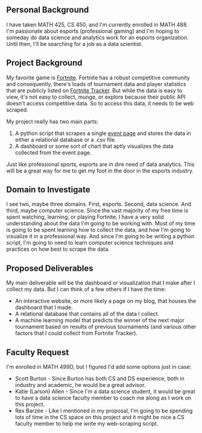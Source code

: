 ## Personal Background

I have taken MATH 425, CS 450, and I'm currently enrolled in MATH 488. I'm passionate about esports (professional gaming) and I'm hoping to someday do data science and analytics work for an esports organization. Until then, I'll be searching for a job as a data scientist. 

## Project Background

My favorite game is [Fortnite](https://www.epicgames.com/fortnite/en-US/home). Fortnite has a robust competitive community and consequently, there's loads of tournament data and player statistics that are publicly listed on [Fortnite Tracker](https://fortnitetracker.com/). But while the data is easy to view, it's not easy to collect, munge, or explore because their public API doesn't access competitive data. So to access this data, it needs to be web scraped. 

My project really has two main parts:
1. A python script that scrapes a single [event page](https://fortnitetracker.com/events/epicgames_S17_FNCS_Finals_NAE?window=S17_FNCS_Finals_NAE_Round2&sm=floating) and stores the data in either a relational database or a .csv file. 
2. A dashboard or some sort of chart that aptly visualizes the data collected from the event page. 

Just like professional sports, esports are in dire need of data analytics. This will be a great way for me to get my foot in the door in the esports industry. 

## Domain to Investigate

I see two, maybe three domains. First, esports. Second, data science. And third, maybe computer science. Since the vast majority of my free time is spent watching, learning, or playing Fortnite, I have a very solid understanding about the data I'm going to be working with. Most of my time is going to be spent learning how to collect the data, and how I'm going to visualize it in a professional way. And since I'm going to be writing a python script, I'm going to need to learn computer science techniques and practices on how best to scrape the data. 

## Proposed Deliverables

My main deliverable will be the dashboard or visualization that I make after I collect my data. But I can think of a few others if I have the time:
* An interactive website, or more likely a page on my blog, that houses the dashboard that I made.
* A relational database that contains all of the data I collect.
* A machine learning model that predicts the winner of the next major tournament based on results of previous tournaments (and various other factors that I could collect from Fortnite Tracker).

## Faculty Request

I'm enrolled in MATH 499D, but I figured I'd add some options just in case:

* Scott Burton - Since Burton has both CS and DS experience, both in industry and academic, he would be a great advisor.
* Katie (Larson) Allen - Since I'm a data science student, it would be great to have a data science faculty member to coach me along as I work on this project.
* Rex Barzee - Like I mentioned in my proposal, I'm going to be spending lots of time in the CS space on this project and it might be nice a CS faculty member to help me write my web-scraping script.

